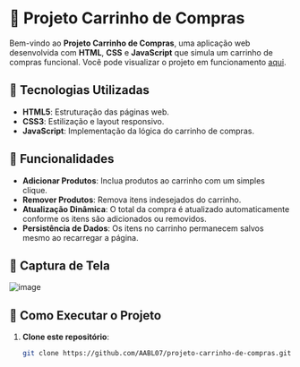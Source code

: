# 🛒 Projeto Carrinho de Compras

Bem-vindo ao **Projeto Carrinho de Compras**, uma aplicação web desenvolvida com **HTML**, **CSS** e **JavaScript** que simula um carrinho de compras funcional. Você pode visualizar o projeto em funcionamento [aqui](https://projeto-carrinho-de-compras-psi.vercel.app).

## 🚀 Tecnologias Utilizadas

- **HTML5**: Estruturação das páginas web.
- **CSS3**: Estilização e layout responsivo.
- **JavaScript**: Implementação da lógica do carrinho de compras.

## 🎯 Funcionalidades

- **Adicionar Produtos**: Inclua produtos ao carrinho com um simples clique.
- **Remover Produtos**: Remova itens indesejados do carrinho.
- **Atualização Dinâmica**: O total da compra é atualizado automaticamente conforme os itens são adicionados ou removidos.
- **Persistência de Dados**: Os itens no carrinho permanecem salvos mesmo ao recarregar a página.

## 📸 Captura de Tela
![image](https://github.com/user-attachments/assets/ec52cdd4-202c-4115-9fda-976cc62aebbd)

## 🔧 Como Executar o Projeto

1. **Clone este repositório**:
   ```sh
   git clone https://github.com/AABL07/projeto-carrinho-de-compras.git
